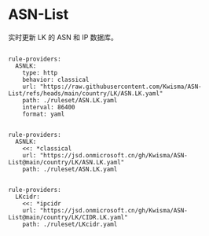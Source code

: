 
# ASN-List

实时更新 LK 的 ASN 和 IP 数据库。

<pre><code class="language-javascript">
rule-providers:
  ASNLK:
    type: http
    behavior: classical
    url: "https://raw.githubusercontent.com/Kwisma/ASN-List/refs/heads/main/country/LK/ASN.LK.yaml"
    path: ./ruleset/ASN.LK.yaml
    interval: 86400
    format: yaml
</code></pre>

<pre><code class="language-javascript">
rule-providers:
  ASNLK:
    <<: *classical
    url: "https://jsd.onmicrosoft.cn/gh/Kwisma/ASN-List@main/country/LK/ASN.LK.yaml"
    path: ./ruleset/ASN.LK.yaml
</code></pre>

<pre><code class="language-javascript">
rule-providers:
  LKcidr:
    <<: *ipcidr
    url: "https://jsd.onmicrosoft.cn/gh/Kwisma/ASN-List@main/country/LK/CIDR.LK.yaml"
    path: ./ruleset/LKcidr.yaml
</code></pre>